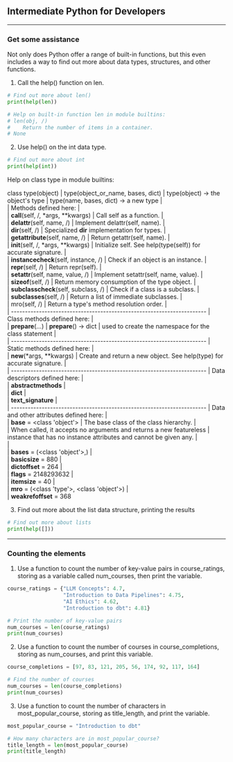 ## Intermediate Python for Developers
---
### Get some assistance   
Not only does Python offer a range of built-in functions, but this even includes a way to find out more about data types, structures, and other functions.
1. Call the help() function on len.
```python
# Find out more about len()
print(help(len))

# Help on built-in function len in module builtins:
# len(obj, /)
#    Return the number of items in a container.
# None
```
2. Use help() on the int data type.
```Python
# Find out more about int
print(help(int))
```
Help on class type in module builtins:

class type(object)
 |  type(object_or_name, bases, dict)
 |  type(object) -> the object's type
 |  type(name, bases, dict) -> a new type
 |  
 |  Methods defined here:
 |  
 |  __call__(self, /, *args, **kwargs)
 |      Call self as a function.
 |  
 |  __delattr__(self, name, /)
 |      Implement delattr(self, name).
 |  
 |  __dir__(self, /)
 |      Specialized __dir__ implementation for types.
 |  
 |  __getattribute__(self, name, /)
 |      Return getattr(self, name).
 |  
 |  __init__(self, /, *args, **kwargs)
 |      Initialize self.  See help(type(self)) for accurate signature.
 |  
 |  __instancecheck__(self, instance, /)
 |      Check if an object is an instance.
 |  
 |  __repr__(self, /)
 |      Return repr(self).
 |  
 |  __setattr__(self, name, value, /)
 |      Implement setattr(self, name, value).
 |  
 |  __sizeof__(self, /)
 |      Return memory consumption of the type object.
 |  
 |  __subclasscheck__(self, subclass, /)
 |      Check if a class is a subclass.
 |  
 |  __subclasses__(self, /)
 |      Return a list of immediate subclasses.
 |  
 |  mro(self, /)
 |      Return a type's method resolution order.
 |  
 |  ----------------------------------------------------------------------
 |  Class methods defined here:
 |  
 |  __prepare__(...)
 |      __prepare__() -> dict
 |      used to create the namespace for the class statement
 |  
 |  ----------------------------------------------------------------------
 |  Static methods defined here:
 |  
 |  __new__(*args, **kwargs)
 |      Create and return a new object.  See help(type) for accurate signature.
 |  
 |  ----------------------------------------------------------------------
 |  Data descriptors defined here:
 |  
 |  __abstractmethods__
 |  
 |  __dict__
 |  
 |  __text_signature__
 |  
 |  ----------------------------------------------------------------------
 |  Data and other attributes defined here:
 |  
 |  __base__ = <class 'object'>
 |      The base class of the class hierarchy.
 |      
 |      When called, it accepts no arguments and returns a new featureless
 |      instance that has no instance attributes and cannot be given any.
 |  
 |  
 |  __bases__ = (<class 'object'>,)
 |  
 |  __basicsize__ = 880
 |  
 |  __dictoffset__ = 264
 |  
 |  __flags__ = 2148293632
 |  
 |  __itemsize__ = 40
 |  
 |  __mro__ = (<class 'type'>, <class 'object'>)
 |  
 |  __weakrefoffset__ = 368

 
3. Find out more about the list data structure, printing the results
```python
# Find out more about lists
print(help([]))
```
---
### Counting the elements
1. Use a function to count the number of key-value pairs in course_ratings, storing as a variable called num_courses, then print the variable.
```python
course_ratings = {"LLM Concepts": 4.7, 
                  "Introduction to Data Pipelines": 4.75, 
                  "AI Ethics": 4.62, 
                  "Introduction to dbt": 4.81}

# Print the number of key-value pairs
num_courses = len(course_ratings)
print(num_courses)
```
2. Use a function to count the number of courses in course_completions, storing as num_courses, and print this variable.
```python
course_completions = [97, 83, 121, 205, 56, 174, 92, 117, 164]

# Find the number of courses
num_courses = len(course_completions)
print(num_courses)
```

3. Use a function to count the number of characters in most_popular_course, storing as title_length, and print the variable.
```python
most_popular_course = "Introduction to dbt"

# How many characters are in most_popular_course?
title_length = len(most_popular_course)
print(title_length)
```
